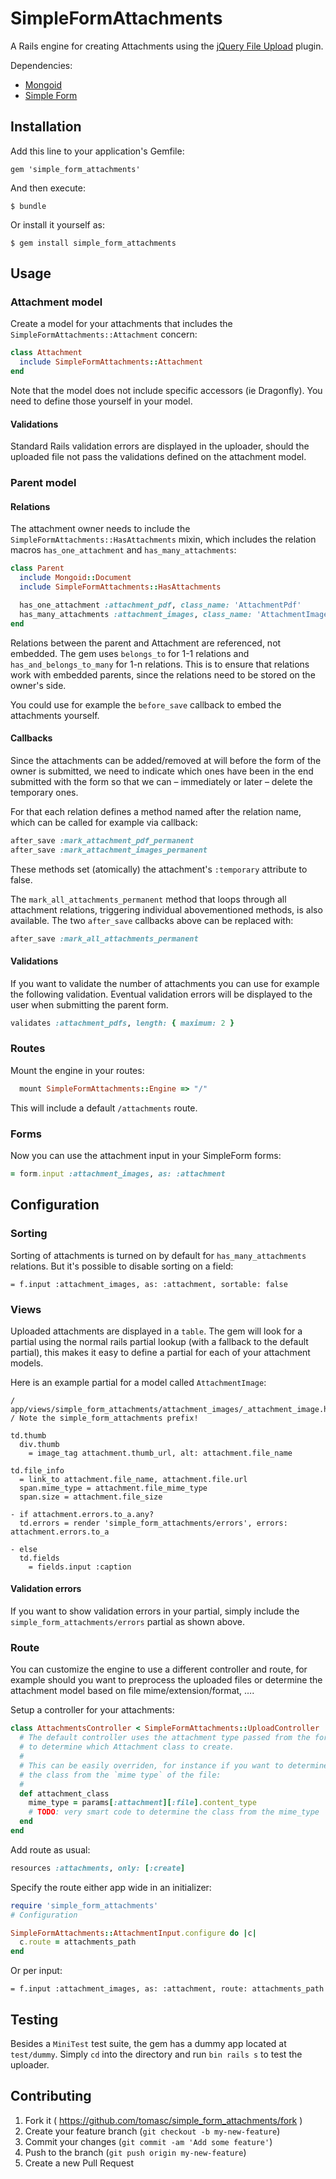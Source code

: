 # SimpleFormAttachments

A Rails engine for creating Attachments using the [jQuery File Upload](https://github.com/blueimp/jQuery-File-Upload) plugin.

Dependencies:
* [Mongoid](http://mongoid.org)
* [Simple Form](https://github.com/plataformatec/simple_form)

## Installation

Add this line to your application's Gemfile:

    gem 'simple_form_attachments'

And then execute:

    $ bundle

Or install it yourself as:

    $ gem install simple_form_attachments

## Usage

### Attachment model

Create a model for your attachments that includes the `SimpleFormAttachments::Attachment` concern:

```ruby
class Attachment
  include SimpleFormAttachments::Attachment
end
```

Note that the model does not include specific accessors (ie Dragonfly). You need to define those yourself in your model.

#### Validations

Standard Rails validation errors are displayed in the uploader, should the uploaded file not pass the validations defined on the attachment model.

### Parent model

#### Relations

The attachment owner needs to include the `SimpleFormAttachments::HasAttachments` mixin, which includes the relation macros `has_one_attachment` and `has_many_attachments`:

```ruby
class Parent
  include Mongoid::Document
  include SimpleFormAttachments::HasAttachments

  has_one_attachment :attachment_pdf, class_name: 'AttachmentPdf'
  has_many_attachments :attachment_images, class_name: 'AttachmentImage'
end
```

Relations between the parent and Attachment are referenced, not embedded. The gem uses `belongs_to` for 1-1 relations and `has_and_belongs_to_many` for 1-n relations. This is to ensure that relations work with embedded parents, since the relations need to be stored on the owner's side.

You could use for example the `before_save` callback to embed the attachments yourself.

#### Callbacks

Since the attachments can be added/removed at will before the form of the owner is submitted, we need to indicate which ones have been in the end submitted with the form so that we can – immediately or later – delete the temporary ones.

For that each relation defines a method named after the relation name, which can be called for example via callback:

```ruby
after_save :mark_attachment_pdf_permanent
after_save :mark_attachment_images_permanent
```

These methods set (atomically) the attachment's `:temporary` attribute to false.

The `mark_all_attachments_permanent` method that loops through all attachment relations, triggering individual abovementioned methods, is also available. The two `after_save` callbacks above can be replaced with:

```ruby
after_save :mark_all_attachments_permanent
```

#### Validations

If you want to validate the number of attachments you can use for example the following validation. Eventual validation errors will be displayed to the user when submitting the parent form.

```ruby
validates :attachment_pdfs, length: { maximum: 2 }
```

### Routes

Mount the engine in your routes:

```ruby
  mount SimpleFormAttachments::Engine => "/"
```

This will include a default `/attachments` route.

### Forms

Now you can use the attachment input in your SimpleForm forms:

```ruby
= form.input :attachment_images, as: :attachment
```

## Configuration

### Sorting

Sorting of attachments is turned on by default for `has_many_attachments` relations. But it's possible to disable sorting on a field:

```slim
= f.input :attachment_images, as: :attachment, sortable: false
```

### Views

Uploaded attachments are displayed in a `table`. The gem will look for a partial using the normal rails partial lookup (with a fallback to the default partial), this makes it easy to define a partial for each of your attachment models.

Here is an example partial for a model called `AttachmentImage`:
```slim
/ app/views/simple_form_attachments/attachment_images/_attachment_image.html.slim
/ Note the simple_form_attachments prefix!

td.thumb
  div.thumb
    = image_tag attachment.thumb_url, alt: attachment.file_name

td.file_info
  = link_to attachment.file_name, attachment.file.url
  span.mime_type = attachment.file_mime_type
  span.size = attachment.file_size

- if attachment.errors.to_a.any?
  td.errors = render 'simple_form_attachments/errors', errors: attachment.errors.to_a

- else
  td.fields
    = fields.input :caption
```


#### Validation errors

If you want to show validation errors in your partial, simply include the `simple_form_attachments/errors` partial as shown above.

### Route

You can customize the engine to use a different controller and route, for example should you want to preprocess the uploaded files or determine the attachment model based on file mime/extension/format, ….

Setup a controller for your attachments:

```ruby
class AttachmentsController < SimpleFormAttachments::UploadController
  # The default controller uses the attachment type passed from the form input
  # to determine which Attachment class to create.
  #
  # This can be easily overriden, for instance if you want to determine
  # the class from the `mime type` of the file:
  #
  def attachment_class
    mime_type = params[:attachment][:file].content_type
    # TODO: very smart code to determine the class from the mime_type
  end
end
```

Add route as usual:

```ruby
resources :attachments, only: [:create]
```

Specify the route either app wide in an initializer:

```ruby
require 'simple_form_attachments'
# Configuration

SimpleFormAttachments::AttachmentInput.configure do |c|
  c.route = attachments_path
end
```

Or per input:

```slim
= f.input :attachment_images, as: :attachment, route: attachments_path
```

## Testing

Besides a `MiniTest` test suite, the gem has a dummy app located at `test/dummy`. Simply `cd` into the directory and run `bin rails s` to test the uploader.

## Contributing

1. Fork it ( https://github.com/tomasc/simple_form_attachments/fork )
2. Create your feature branch (`git checkout -b my-new-feature`)
3. Commit your changes (`git commit -am 'Add some feature'`)
4. Push to the branch (`git push origin my-new-feature`)
5. Create a new Pull Request

